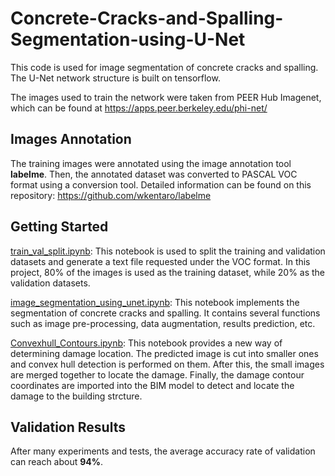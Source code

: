 # Concrete-Cracks-and-Spalling-Segmentation-using-U-Net
This code is used for image segmentation of concrete cracks and spalling. The U-Net network structure is built on tensorflow.

The images used to train the network were taken from PEER Hub Imagenet, which can be found at https://apps.peer.berkeley.edu/phi-net/
## Images Annotation
The training images were annotated using the image annotation tool __labelme__. Then, the annotated dataset was converted to PASCAL VOC format using a conversion tool. Detailed information can be found on this repository: https://github.com/wkentaro/labelme
## Getting Started
[train_val_split.ipynb](): This notebook is used to split the training and validation datasets and generate a text file requested under the VOC format. In this project, 80% of the images is used as the training dataset, while 20% as the validation datasets. 

[image_segmentation_using_unet.ipynb](): This notebook implements the segmentation of concrete cracks and spalling. It contains several functions such as image pre-processing, data augmentation, results prediction, etc. 

[Convexhull_Contours.ipynb](https://github.com/southbanyan/Concrete-Cracks-and-Spalling-Segmentation-using-U-Net/blob/main/Convexhull_Contours.ipynb): This notebook provides a new way of determining damage location. The predicted image is cut into smaller ones and convex hull detection is performed on them. After this, the small images are merged together to locate the damage. Finally, the damage contour coordinates are imported into the BIM model to detect and locate the damage to the building strcture. 
## Validation Results
After many experiments and tests, the average accuracy rate of validation can reach about __94%__.
